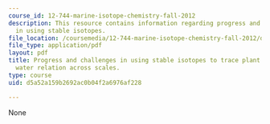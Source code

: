 ```yaml
---
course_id: 12-744-marine-isotope-chemistry-fall-2012
description: This resource contains information regarding progress and challenges
  in using stable isotopes.
file_location: /coursemedia/12-744-marine-isotope-chemistry-fall-2012/d5a52a159b2692ac0b04f2a6976af228_MIT12_744F12_rd2012_Wrnr.pdf
file_type: application/pdf
layout: pdf
title: Progress and challenges in using stable isotopes to trace plant carbon and
  water relation across scales.
type: course
uid: d5a52a159b2692ac0b04f2a6976af228

---
```

None